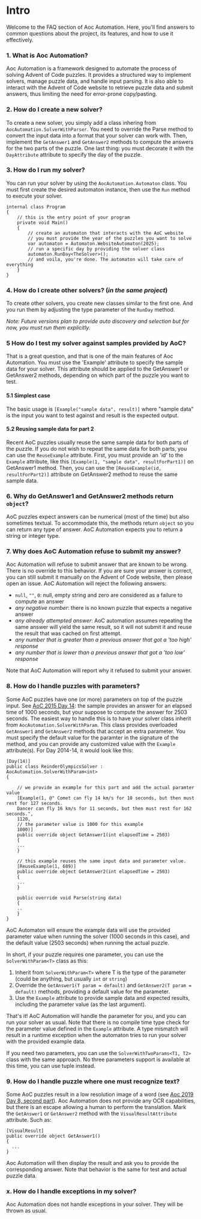 # Intro
Welcome to the FAQ section of Aoc Automation. 
Here, you'll find answers to common questions about the project, its features, and how to use it effectively.

### 1. What is Aoc Automation?
Aoc Automation is a framework designed to automate the process of solving Advent of Code puzzles. 
It provides a structured way to implement solvers, manage puzzle data, and handle input parsing.
It is also able to interact with the Advent of Code website to retrieve puzzle data and submit answers, thus
limiting the need for error-prone copy/pasting.

### 2. How do I create a new solver?
To create a new solver, you simply add a class inhering from `AocAutomation.SolverWithParser`.
You need to override the Parse method to convert the input data into a format that your solver can work with.
Then, implement the `GetAnswer1` and `GetAnswer2` methods to compute the answers for the two parts of the puzzle.
One last thing: you must decorate it with the `DayAttribute` attribute to specify the day of the puzzle.


### 3. How do I run my solver?
You can run your solver by using the `AocAutomation.Automaton` class. You must first create
the desired automaton instance, then use the `Run` method to execute your solver.
```[csharp]
internal class Program
{
    // this is the entry point of your program
    private void Main()
    {
        // create an automaton that interacts with the AoC website
        // you must provide the year of the puzzles you want to solve
        var automaton = Automaton.WebsiteAutomaton(2025);
        // run a specific day by providing the solver class
        automaton.RunDay<TheSolver>();
        // and voila, you're done. The automaton will take care of everything
    }
}
```

### 4. How do I create other solvers? (_in the same project_)
To create other solvers, you create new classes similar to the first one.
And you run them by adjusting the type parameter of the `RunDay` method.

_Note: Future versions plan to provide auto discovery and selection but for now, 
you must run them explicitly._

### 5 How do I test my solver against samples provided by AoC?
That is a great question, and that is one of the main features of Aoc Automation.
You must use the 'Example' attribute to specify the sample data for your solver.
This attribute should be applied to the GetAnswer1 or GetAnswer2 methods,
depending on which part of the puzzle you want to test.

#### 5.1 Simplest case
The basic usage is `[Example("sample data", result)]` where "sample data" is the input you want to test against
and result is the expected output.

#### 5.2 Reusing sample data for part 2
Recent AoC puzzles usually reuse the same sample data for both parts of the puzzle. If you
do not wish to repeat the same  data for both parts, you can use the `ReuseExample` attribute.
First, you must provide an 'id' to the `Example` attribute, like this 
`[Example(1, "sample data", resultForPart1)]` on GetAnswer1 method.
Then, you can use the `[ReuseExample(id, resultForPart2)]` attribute on GetAnswer2 method
to reuse the same sample data.

### 6. Why do GetAnswer1 and GetAnswer2 methods return `object`?
AoC puzzles expect answers can be numerical (most of the time) but also sometimes textual.
To accommodate this, the methods return `object` so you can return any type of answer.
AoC Automation expects you to return a string or integer type.

### 7. Why does AoC Automation refuse to submit my answer?
Aoc Automation will refuse to submit answer that are known to be wrong. There is no
override to this behavior. If you are sure your answer is correct, you can still
submit it manually on the Advent of Code website, then please open an issue.
AoC Automation will reject the following answers:
- `null`, `""`, `0`: null, empty string and zero are considered as a failure to compute an answer
- _any negative number_: there is no known puzzle that expects a negative answer
- _any already attempted answer_: AoC automation assumes repeating the same answer will yield the same result, so
it will not submit it and reuse the result that was cached on first attempt.
- _any number that is greater than a previous answer that got a 'too high' response_
- _any number that is lower than a previous answer that got a 'too low' response_

Note that AoC Automation will report why it refused to submit your answer.

### 8. How do I handle puzzles with parameters?
Some AoC puzzles have one (or more) parameters on top of the puzzle input. See 
[AoC 2015 Day 14](https://adventofcode.com/2015/day/14): the sample provides an answer for an elapsed time of 1000
seconds, but your suppose to compute the answer for 2503 seconds.
The easiest way to handle this is to have your solver class inherit from `AocAutomation.SolverWithParam`.
This class provides overloaded `GetAnswer1` and `GetAnswer2` methods that accept an extra parameter.
You must specify the default value for the paramter in the signature of the method, and you can 
provide any customized value with the `Example` attribute(s). 
For Day 2014-14, it would look like this:
```[csharp]
[Day(14)]
public class ReinderOlympicsSolver : AocAutomation.SolverWithParam<int>
{

    // we provide an example for this part and add the actual paramter value
    [Example(1, @" Comet can fly 14 km/s for 10 seconds, but then must rest for 127 seconds.
    Dancer can fly 16 km/s for 11 seconds, but then must rest for 162 seconds.",
    1120, 
    // the parameter value is 1000 for this example
    1000)]
    public override object GetAnswer1(int elapsedTime = 2503)
    {
    ...
    }
    
    // this example reuses the same input data and parameter value.
    [ReuseExample(1, 689)]
    public override object GetAnswer2(int elapsedTime = 2503)
    {
    ...
    }
    
    public override void Parse(string data)
    {
    ..
    }
}
```
AoC Automaton will ensure the example data will use the provided parameter value
when running the solver (1000 seconds in this case), and the default value (2503 seconds) when running the actual puzzle.

In short, if your puzzle requires one parameter, you can use the `SolverWithParam<T>` class as this:
1) Inherit from `SolverWithParam<T>` where T is the type of the parameter (could be anything, but usually `int` or `string`)
2) Override the `GetAnswer1(T param = default)` and `GetAnswer2(T param = default)` methods, providing a 
default value for the parameter.
3) Use the `Example` attribute to provide sample data and expected results, including the parameter value
(as the last argument).

That's it! AoC Automation will handle the parameter for you, and you can run your solver as usual. 
Note that there is no compile time type check for the parameter value defined in the `Example` attribute. A type mismatch
will result in a runtime exception when the automaton tries to run your solver with the provided example data.

If you need two parameters, you can use the `SolverWithTwoParams<T1, T2>` class with the same approach.
No three parameters support is available at this time, you can use tuple instead.

### 9. How do I handle puzzle where one must recognize text?
Some AoC puzzles result in a low resolution image of a word
(see [Aoc 2019 Day 8, second part](https://adventofcode.com/2019/day/8)).
Aoc Automation does not provide any OCR capabilities, but there is an escape allowing a
human to perform the translation.
Mark the `GetAnswer1` or `GetAnswer2` method with the `VisualResultAttribute` attribute.
Such as:
```[csharp]
[VisualResult]
public override object GetAnswer1()
{
  ...
}
```
Aoc Automation will then display the result and ask you to provide the corresponding answer.
Note that behavior is the same for test and actual puzzle data.


### x. How do I handle exceptions in my solver?
Aoc Automation does not handle exceptions in your solver. They will be thrown as usual.
